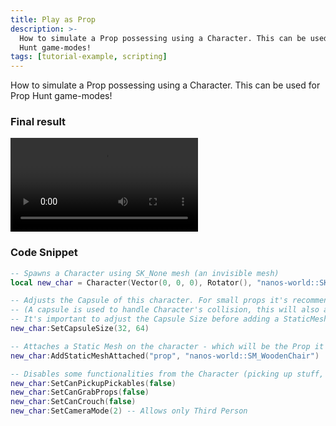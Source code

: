 ```yaml
---
title: Play as Prop
description: >-
  How to simulate a Prop possessing using a Character. This can be used for Prop
  Hunt game-modes!
tags: [tutorial-example, scripting]
---
```



How to simulate a Prop possessing using a Character. This can be used for Prop Hunt game-modes!

### Final result

<video controls="true" allowfullscreen="true">
    <source src="/videos/docs/tutorials/play-as-prop.mp4" type="video/mp4" />
</video>

### Code Snippet

```lua title="Server/Index.lua"
-- Spawns a Character using SK_None mesh (an invisible mesh)
local new_char = Character(Vector(0, 0, 0), Rotator(), "nanos-world::SK_None")

-- Adjusts the Capsule of this character. For small props it's recommended to use small capsule size
-- (A capsule is used to handle Character's collision, this will also adjust camera height location)
-- It's important to adjust the Capsule Size before adding a StaticMesh, as it will be adjusted based on Capsule Size
new_char:SetCapsuleSize(32, 64)

-- Attaches a Static Mesh on the character - which will be the Prop it will possess
new_char:AddStaticMeshAttached("prop", "nanos-world::SM_WoodenChair")

-- Disables some functionalities from the Character (picking up stuff, ability to crouch/prone, FPS camera...)
new_char:SetCanPickupPickables(false)
new_char:SetCanGrabProps(false)
new_char:SetCanCrouch(false)
new_char:SetCameraMode(2) -- Allows only Third Person
```


